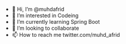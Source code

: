 - 👋 Hi, I’m @muhdafrid
- 👀 I’m interested in Codeing
- 🌱 I’m currently learning Spring Boot
- 💞️ I’m looking to collaborate
- 📫 How to reach me twitter.com/muhd_afrid

<!---
muhdafrid/muhdafrid is a ✨ special ✨ repository because its `README.md` (this file) appears on your GitHub profile.
You can click the Preview link to take a look at your changes.
--->
